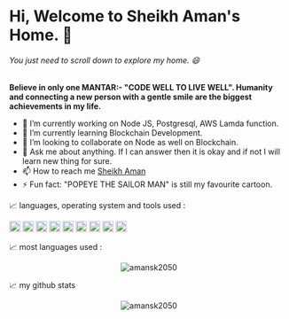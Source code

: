 # Hi, Welcome to Sheikh Aman's Home. 👋

###### You just need to scroll down to explore my home. 😄

**Believe in only one MANTAR:- "CODE WELL TO LIVE WELL".
 Humanity and connecting a new person with a gentle smile are the biggest achievements in my life.**


- 🔭 I’m currently working on Node JS, Postgresql, AWS Lamda function.
- 🌱 I’m currently learning Blockchain Development.
- 👯 I’m looking to collaborate on Node as well on Blockchain.
- 💬 Ask me about anything. If I can answer then it is okay and if not I will learn new thing for sure.
- 📫 How to reach me [Sheikh Aman](https://www.linkedin.com/in/sk-aman-77a785167/)
- ⚡ Fun fact: "POPEYE THE SAILOR MAN" is still my favourite cartoon.

📈 languages, operating system and tools used :

<code><img height="20" src="https://img.shields.io/badge/JavaScript-F7DF1E?style=for-the-badge&logo=javascript&logoColor=black"></code>
<code><img height="20" src="https://img.shields.io/badge/Node.js-339933?style=for-the-badge&logo=nodedotjs&logoColor=white"></code>
<code><img height="20" src="https://img.shields.io/badge/Python-3776AB?style=for-the-badge&logo=python&logoColor=white"></code>
<code><img height="20" src="https://img.shields.io/badge/PostgreSQL-316192?style=for-the-badge&logo=postgresql&logoColor=white"></code>
<code><img height="20" src="https://img.shields.io/badge/Bitbucket-330F63?style=for-the-badge&logo=bitbucket&logoColor=white"></code>
<code><img height="20" src="https://img.shields.io/badge/Amazon AWS-{232F3E}?style=for-the-badge&logo=amazonaws&logoColor=white"></code>
<code><img height="20" src="https://img.shields.io/badge/Ubuntu-E95420?style=for-the-badge&logo=ubuntu&logoColor=white"></code>
<code><img height="20" src="https://img.shields.io/badge/Visual_Studio_Code-0078D4?style=for-the-badge&logo=visual%20studio%20code&logoColor=white"></code>
<code><img height="20" src="https://img.shields.io/badge/pycharm-143?style=for-the-badge&logo=pycharm&logoColor=black&color=black&labelColor=green"></code>


📈 most languages used :
<p align="center"> <img src="https://github-readme-stats.vercel.app/api/top-langs/?username=amansk2050" alt="amansk2050" />

📈 my github stats

<p align="center"> <img src="https://github-readme-stats.vercel.app/api?username=amansk2050&show_icons=true&theme=gotham" alt="amansk2050" />
